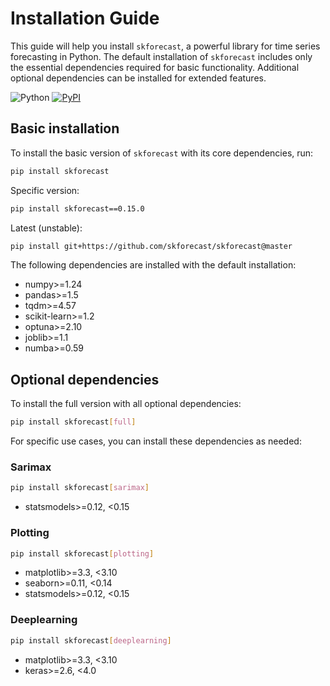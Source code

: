 # Installation Guide

This guide will help you install `skforecast`, a powerful library for time series forecasting in Python. The default installation of `skforecast` includes only the essential dependencies required for basic functionality. Additional optional dependencies can be installed for extended features.

![Python](https://img.shields.io/badge/python-3.9%20%7C%203.10%20%7C%203.11%20%7C%203.12-blue) [![PyPI](https://img.shields.io/pypi/v/skforecast)](https://pypi.org/project/skforecast/)


## **Basic installation**

To install the basic version of `skforecast` with its core dependencies, run:

```bash
pip install skforecast
```

Specific version:

```bash
pip install skforecast==0.15.0
```

Latest (unstable):

```bash
pip install git+https://github.com/skforecast/skforecast@master
```

The following dependencies are installed with the default installation:

+ numpy>=1.24
+ pandas>=1.5
+ tqdm>=4.57
+ scikit-learn>=1.2
+ optuna>=2.10
+ joblib>=1.1
+ numba>=0.59


## **Optional dependencies**

To install the full version with all optional dependencies:

```bash
pip install skforecast[full]
```

For specific use cases, you can install these dependencies as needed:

### Sarimax

```bash
pip install skforecast[sarimax]
```

+ statsmodels>=0.12, <0.15


### Plotting

```bash
pip install skforecast[plotting]
```

+ matplotlib>=3.3, <3.10
+ seaborn>=0.11, <0.14
+ statsmodels>=0.12, <0.15


### Deeplearning

```bash
pip install skforecast[deeplearning]
```

+ matplotlib>=3.3, <3.10
+ keras>=2.6, <4.0
